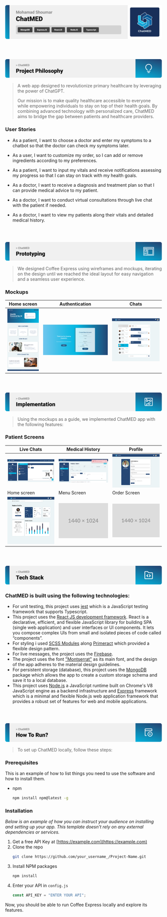 <img src="./readme/title1.svg"/>

<br><br>

<!-- project philosophy -->
<img src="./readme/title2.svg"/>

> A web app designed to revolutionize primary healthcare by leveraging the power of ChatGPT.
>
> Our mission is to make quality healthcare accessible to everyone while empowering individuals to stay on top of their health goals. By combining advanced technology with personalized care, ChatMED aims to bridge the gap between patients and healthcare providers.

### User Stories

- As a patient, I want to choose a doctor and enter my symptoms to a chatbot so that the doctor can check my symptoms later.
- As a user, I want to customize my order, so I can add or remove ingredients according to my preferences.
- As a patient, I want to input my vitals and receive notifications assessing my progress so that I can stay on track with my health goals.

- As a doctor, I want to receive a diagnosis and treatment plan so that I can provide medical advice to my patient.
- As a doctor, I want to conduct virtual consultations through live chat with the patient if needed.
- As a doctor, I want to view my patients along their vitals and detailed medical history.

<br><br>

<!-- Prototyping -->
<img src="./readme/title3.svg"/>

> We designed Coffee Express using wireframes and mockups, iterating on the design until we reached the ideal layout for easy navigation and a seamless user experience.

### Mockups

| Home screen                                  | Authentication                        | Chats                             |
| -------------------------------------------- | ------------------------------------- | --------------------------------- |
| ![Landing](./readme/demo/Landing%20page.png) | ![fsdaf](./readme/demo/register1.png) | ![fsdaf](./readme/demo/Chats.jpg) |

<br><br>

<!-- Implementation -->
<img src="./readme/title4.svg"/>

> Using the mockups as a guide, we implemented ChatMED app with the following features:

### Patient Screens

| Live Chats                                | Medical History                       | Profile                               |
| ----------------------------------------- | ------------------------------------- | ------------------------------------- |
| ![Landing](./readme/demo/chatsImp.png)    | ![fsdaf](./readme/demo/history.png)   | ![fsdaf](./readme/demo/Profile.jpg)   |
| Home screen                               | Menu Screen                           | Order Screen                          |
| ![Landing](./readme/demo/ViewPatient.png) | ![fsdaf](./readme/demo/1440x1024.png) | ![fsdaf](./readme/demo/1440x1024.png) |

<br><br>

<!-- Tech stack -->
<img src="./readme/title5.svg"/>

### ChatMED is built using the following technologies:

- For unit testing, this project uses [jest](https://jestjs.io/) which is a JavaScript testing framework that supports Typescript.
- This project uses the [React JS development framework](https://reactjs.org/). React is a declarative, efficient, and flexible JavaScript library for building SPA (single web application) and user interfaces or UI components. It lets you compose complex UIs from small and isolated pieces of code called “components”.
- For styling i used [SCSS Modules](https://sass-lang.com/) along [Primeract](https://primereact.org/) which provided a flexible design pattern.
- For live messages, the project uses the [Firebase](https://firebase.google.com/).
- The project uses the font ["Montserrat"](https://fonts.google.com/specimen/Montserrat) as its main font, and the design of the app adheres to the material design guidelines.
- For persistent storage (database), this project uses the [MongoDB](https://www.mongodb.com/) package which allows the app to create a custom storage schema and save it to a local database.
- This project uses [Node.js](https://nodejs.org/) a JavaScript runtime built on Chrome's V8 JavaScript engine as a backend infrastructure and [Express](https://expressjs.com/) framework which is a minimal and flexible Node.js web application framework that provides a robust set of features for web and mobile applications.

<br><br>

<!-- How to run -->
<img src="./readme/title6.svg"/>

> To set up ChatMED locally, follow these steps:

### Prerequisites

This is an example of how to list things you need to use the software and how to install them.

- npm
  ```sh
  npm install npm@latest -g
  ```

### Installation

_Below is an example of how you can instruct your audience on installing and setting up your app. This template doesn't rely on any external dependencies or services._

1. Get a free API Key at [https://example.com](https://example.com)
2. Clone the repo
   ```sh
   git clone https://github.com/your_username_/Project-Name.git
   ```
3. Install NPM packages
   ```sh
   npm install
   ```
4. Enter your API in `config.js`
   ```js
   const API_KEY = "ENTER YOUR API";
   ```

Now, you should be able to run Coffee Express locally and explore its features.
